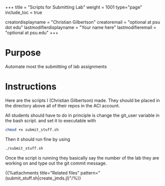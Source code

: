 +++
title = "Scripts for Submitting Lab"
weight = 1001
type="page"
include_toc = true

creatordisplayname = "Christian Gilbertson"
creatoremail = "optional at psu dot edu"
lastmodifierdisplayname = "Your name here"
lastmodifieremail = "optional at psu.edu"
+++


# Purpose

Automate most the submitting of lab assignments

# Instructions

Here are the scripts I (Christian Gilbertson) made. They should be placed in the directory above all of their repos in the ACI account.

All students should have to do in principle is change the git_user variable in the bash script. and set it to executable with 

```sh
chmod +x submit_stuff.sh
```

Then it should run fine by using 

```sh
./submit_stuff.sh
```

Once the script is running they basically say the number of the lab they are working on and type out the git commit message.

{{%attachments title="Related files" pattern="(submit_stuff.sh|create_jmds.jl)"/%}}


